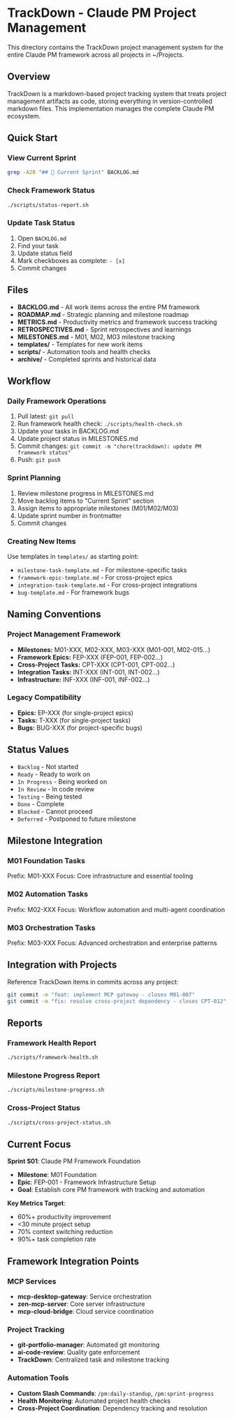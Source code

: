 # TrackDown - Claude PM Project Management

This directory contains the TrackDown project management system for the entire Claude PM framework across all projects in ~/Projects.

## Overview

TrackDown is a markdown-based project tracking system that treats project management artifacts as code, storing everything in version-controlled markdown files. This implementation manages the complete Claude PM ecosystem.

## Quick Start

### View Current Sprint
```bash
grep -A20 "## 🎯 Current Sprint" BACKLOG.md
```

### Check Framework Status
```bash
./scripts/status-report.sh
```

### Update Task Status
1. Open `BACKLOG.md`
2. Find your task
3. Update status field
4. Mark checkboxes as complete: `- [x]`
5. Commit changes

## Files

- **BACKLOG.md** - All work items across the entire PM framework
- **ROADMAP.md** - Strategic planning and milestone roadmap
- **METRICS.md** - Productivity metrics and framework success tracking
- **RETROSPECTIVES.md** - Sprint retrospectives and learnings
- **MILESTONES.md** - M01, M02, M03 milestone tracking
- **templates/** - Templates for new work items
- **scripts/** - Automation tools and health checks
- **archive/** - Completed sprints and historical data

## Workflow

### Daily Framework Operations
1. Pull latest: `git pull`
2. Run framework health check: `./scripts/health-check.sh`
3. Update your tasks in BACKLOG.md
4. Update project status in MILESTONES.md
5. Commit changes: `git commit -m "chore(trackdown): update PM framework status"`
6. Push: `git push`

### Sprint Planning
1. Review milestone progress in MILESTONES.md
2. Move backlog items to "Current Sprint" section
3. Assign items to appropriate milestones (M01/M02/M03)
4. Update sprint number in frontmatter
5. Commit changes

### Creating New Items
Use templates in `templates/` as starting point:
- `milestone-task-template.md` - For milestone-specific tasks
- `framework-epic-template.md` - For cross-project epics
- `integration-task-template.md` - For cross-project integrations
- `bug-template.md` - For framework bugs

## Naming Conventions

### Project Management Framework
- **Milestones:** M01-XXX, M02-XXX, M03-XXX (M01-001, M02-015...)
- **Framework Epics:** FEP-XXX (FEP-001, FEP-002...)
- **Cross-Project Tasks:** CPT-XXX (CPT-001, CPT-002...)
- **Integration Tasks:** INT-XXX (INT-001, INT-002...)
- **Infrastructure:** INF-XXX (INF-001, INF-002...)

### Legacy Compatibility
- **Epics:** EP-XXX (for single-project epics)
- **Tasks:** T-XXX (for single-project tasks)
- **Bugs:** BUG-XXX (for project-specific bugs)

## Status Values

- `Backlog` - Not started
- `Ready` - Ready to work on
- `In Progress` - Being worked on
- `In Review` - In code review
- `Testing` - Being tested
- `Done` - Complete
- `Blocked` - Cannot proceed
- `Deferred` - Postponed to future milestone

## Milestone Integration

### M01 Foundation Tasks
Prefix: M01-XXX
Focus: Core infrastructure and essential tooling

### M02 Automation Tasks  
Prefix: M02-XXX
Focus: Workflow automation and multi-agent coordination

### M03 Orchestration Tasks
Prefix: M03-XXX
Focus: Advanced orchestration and enterprise patterns

## Integration with Projects

Reference TrackDown items in commits across any project:
```bash
git commit -m "feat: implement MCP gateway - closes M01-007"
git commit -m "fix: resolve cross-project dependency - closes CPT-012"
```

## Reports

### Framework Health Report
```bash
./scripts/framework-health.sh
```

### Milestone Progress Report  
```bash
./scripts/milestone-progress.sh
```

### Cross-Project Status
```bash
./scripts/cross-project-status.sh
```

## Current Focus

**Sprint S01**: Claude PM Framework Foundation
- **Milestone**: M01 Foundation
- **Epic**: FEP-001 - Framework Infrastructure Setup
- **Goal**: Establish core PM framework with tracking and automation

**Key Metrics Target**:
- 60%+ productivity improvement
- <30 minute project setup
- 70% context switching reduction
- 90%+ task completion rate

## Framework Integration Points

### MCP Services
- **mcp-desktop-gateway**: Service orchestration
- **zen-mcp-server**: Core server infrastructure
- **mcp-cloud-bridge**: Cloud service coordination

### Project Tracking
- **git-portfolio-manager**: Automated git monitoring
- **ai-code-review**: Quality gate enforcement
- **TrackDown**: Centralized task and milestone tracking

### Automation Tools
- **Custom Slash Commands**: `/pm:daily-standup`, `/pm:sprint-progress`
- **Health Monitoring**: Automated project health checks
- **Cross-Project Coordination**: Dependency tracking and resolution